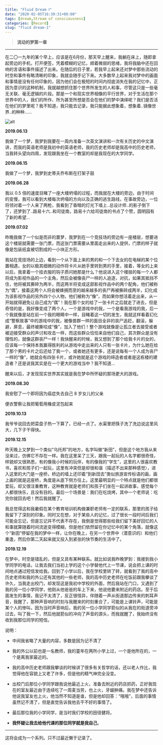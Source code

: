 ```yaml
---
title: "Fluid Dream Ⅰ"
date: "2020-02-05T16:30:31+08:00"
tags: [dream,Stream of consciousness]
categories: [Record]
slug: "fluid dream-1"
---
```


> **流动的梦第一章**

<!--more-->

---

在二〇一九年的某个早上，应该是在6月份，那天早上醒来，我躺在床上，随即拿起旁边的手机，打开便签，凭着模糊的记忆，顺着微弱的思绪，我将我脑中还在回响的言语和事件描述了出来。在随后的日子里，若我早上起来还对梦中那些流动的时空和事件有略清晰的印象，我就会随手记下来。大多数早上起来我对梦中的画面和事情是没有任何印象的，因为他们会在极短的时间内彻底消失在我的记忆中，正因为意识的这种机制，我就越想抓住那个世界所发生的人和事，尽管这只是一些毫无关联、毫无逻辑的片段。那是一个和现实世界相像的平行世界，对于生活在那个世界中的人，我们的所作、所为甚至所想是否会在他们的梦中演绎呢？我们是否活在他们的梦里呢？我不知道，我只能去记录，我只能据此想象着，想象着..镜像世界..的种种......

![alt](https://dawnblog-1300625500.cos.ap-guangzhou.myqcloud.com/images/20200205163715.jfif "Unsplash")

**2019.06.13**

我做了一个梦，我梦到我要在一周内准备一次英文演讲和一次有关历史的中文演讲，而我的英语老师是我初中的英语老师，我的历史老师却是我高中的历史老师，当我转头望向四周，发现跟我坐在一个教室的却是我现在的大学同学。

**2019.06.15**

我做了一个梦，我梦到史蒂夫乔布斯在打架子鼓

**2019.06.28**

我以 0.5 倍的速度目睹了一座大楼坍塌的过程，而我就在大楼的旁边，由于时间的变慢，我可以看到大楼每次坍塌的方向以及正确的逃生路线，在事故旁边，一位将领对着一个人来了两枪，我看到了昏暗的灯光下墙上..总设计师..的影子倒下了，还梦到了..路易十六..和司徒南，路易十六给司徒南的书点了个赞，圆明园有了新的希望…

**2019.07.02**

昨晚我做了一个似是而非的噩梦，我梦到在一个竞技场的旁边有一座楼层，想要进这个楼层就需要一张门票，而这张门票需要从里面走出来的人提供，门票的样子就像是包装纸盒被切割成的一小块正方形。

我站在竞技场的上边，看到一个从下面上来的男的和一个下去女的在电梯的某个位置相遇，女的以极其细微的动作将卡片从她手里转到男的手里，接着，等女的上来以后，我拿着一个挂衣服的钩子质问她那是什么？他说进入这个楼层的每一个人都将成为影视作品的一个主角，然后会被像丧尸一样的人追逐，对抗，如果其抵挡不住，他将被其撕碎为两半，而这两半将变成这部影视作品中的两个配角，他们被称为“偶”，接着这两个人将会被蜂拥而至的越来越多的丧尸再被撕碎成两半，幻化成为该影视作品的另外四个小人物，他们被称为“像”，而如果你想活着走出来，从一开始就得避免让自己成为“偶”！我在那个女的给了一张卡片之后就走了进去，但是奇怪的是，我好像变成了两个人，一个是游戏中的我，一个是看我游戏的我，后一个我就像是站在前一个我的眼睛中一样，目睹着这一切的发生，我就这样看着幻化成“警察故事”中的游戏中的我，被像兽群一样的面目全非的丧尸追赶，翻滚，躲避，屏息，最终被撕咬成“像”，加入了他们！整个游戏就像是让孤立者去接受或者被迫接受群众的声讨和攻击一样，而这些群众恰恰来自他们自己，其次群众是没有理性的，就像这群丧尸一样！我快醒来的时候，我又想到了那个给我卡片的女的，应该每一个保持本我赢得胜利的从游戏中走出来的人只有一张卡片，为什么她在给了那个男的卡片之后还给了我一个，或者她还有更多，还是说每有一个人成为丧尸一样的“像”，她就会有四张卡片，或许她就是这个游戏的缔造者或者是这栋楼的建造者？还是说我其实是在一个更大的游戏当中？我不知道…

醒来以后，才发现现实世界其实就是我在梦中所怀疑的那场更大的游戏。

**2019.08.30**

我安慰了一个即将因为癌症失去自己 8 岁女儿的父亲

便衣警察让我把葡萄用橡皮泥包起来

**2019.10.13**

我爷爷说回去把菜盘子热一下算了，已经一点了。水渠里把筷子洗了洗边说这里风大，几下子干得快。

**2019.12.15**

昨天晚上又梦到一个类似“乌托邦”的地方，名字叫做“新田”，但是这个地方我从来没来过，仿佛它不存在一样。我在这里呆了三天，跟我一起玩的人名字都很奇怪，样貌却又很熟悉，有的像我小时候的玩伴，有的像我的“学生”，这里的人很喜欢教书，喜欢和孩子们一起玩，这里有冲突但是却很和谐（描述不出来那种感觉），进入这里的大门是一座桥，桥边的墙上还印着“到新田去”类似旅游宣传标语的画，画上画的就是这座桥，角度是从底下侧方往上。这里最明显的一个特点就是他们都很爱玩，却又很注重教育，这种教育就是老师们和孩子们坐在一起讲故事，感觉每个人都很快乐，且没有目的。最后一个场景是：我们在吃烧烤，其中一个老师说：吃完你就回去吧！然后我就醒了。

我总觉得这和我暑假在某个教育培训机构做兼职老师有一定的联系，那里的孩子给我留下了深刻的印象。同时又在想，对于某些人的记忆，过了很长一段时间后我们可能会忘记，但是忘记并不代表不存在，我倒是觉得那些给我们留下美好回忆的人和事就算随着时间流逝变得模糊，但是他们依然留在你记忆中的某个角落，就像这个“新田”停留在我的梦中一样，让你在晚上，在另一个世界中（潜意识的）和他们重逢，然后你第二天起来就又投入到紧张的快节奏的生活中了。

**2019.12.19**

在梦中，时空是错乱的，但是又具有某种联系。就比如说我昨晚梦到：我接到我小学同学的电话，让我去我们当初上学的这个小学替他代上一节课，说会把上课的时间地点通过短信发给我。回到了小学以后，我在学校里转了转，就看到了我的高中历史老师和我的外公还有其他的一些老师，我的高中历史老师在吃饭前跟我攀谈了许久，当我走出校门，却发现这是我初中学校的外面，然后我站在门口，又遇到了我的另一位小学同学，他刚从他爸爸的车上下来，他说他要来附近的药店。至于后面发生的事情，我记不太清了，反正很怪异，伴随着一声从街道那边传来的刺耳声音，我醒了，那种声音响的时刻与我醒来的时刻重合了，可能是上课铃声，可能是某个人的惨叫，因为当时声音响后，我的另一位小学同学箭似的从我在的街道旁冲过去，叫了我一下，然后他就箭似的冲向了声音的源头，而我就醒了，我始终没有收到我那位同学的短信。

说明：

- 中间我省略了大量的内容，多数是因为记不清了

- 我的外公以前也是一名教师，我的童年在两所小学上过，一个是他所在的，一个是离我家最近的。

- 我的高中历史老师跟我攀谈的时候讲了很多有关哲学的话，还以老人作比，我觉得他在容貌上又老了许多，但是他的精气神完全没变。

- 出校门后那位小学同学跟我说他最近上火，准备去附近的药店抓药，正好我现在的室友最近由于连续吃了一周麦当劳，也上火，牙龈肿痛。我在梦中还告诉他说我室友也上火，他当然不知道是谁，但是他却回答：“哦哦”，后面的事情虽然记不清了，但是直觉告诉我他去干不好的事情了。

- 最后那位我的小学同学，是当时我们学校的田径健将。

- **我怀疑让我去给他代课的那位同学就是我自己**。

---

这将会成为一个系列。只不过最近懒于记录了。
